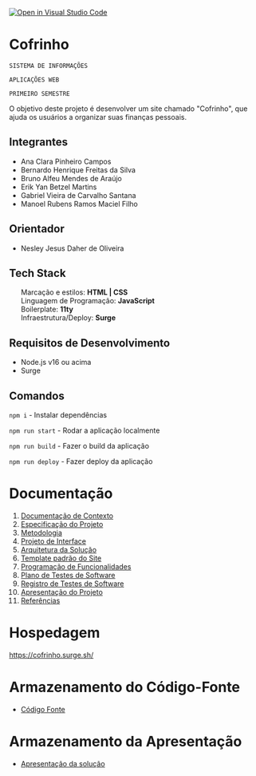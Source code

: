 [![Open in Visual Studio Code](https://classroom.github.com/assets/open-in-vscode-718a45dd9cf7e7f842a935f5ebbe5719a5e09af4491e668f4dbf3b35d5cca122.svg)](https://classroom.github.com/online_ide?assignment_repo_id=11054371&assignment_repo_type=AssignmentRepo)
# Cofrinho

`SISTEMA DE INFORMAÇÕES`

`APLICAÇÕES WEB`

`PRIMEIRO SEMESTRE`

O objetivo deste projeto é desenvolver um site chamado "Cofrinho", que ajuda os usuários a organizar suas finanças pessoais.

## Integrantes

- Ana Clara Pinheiro Campos
- Bernardo Henrique Freitas da Silva
- Bruno Alfeu Mendes de Araújo
- Erik Yan Betzel Martins
- Gabriel Vieira de Carvalho Santana
- Manoel Rubens Ramos Maciel Filho

## Orientador

* Nesley Jesus Daher de Oliveira

## Tech Stack

<ul style="list-style-type: none;">
  <li>Marcação e estilos: <b>HTML | CSS</b></li>
  <li>Linguagem de Programação: <b>JavaScript</b></li>
  <li>Boilerplate: <b>11ty</b></li>
  <li>Infraestrutura/Deploy: <b>Surge</b></li>
</ul>

## Requisitos de Desenvolvimento

- Node.js v16 ou acima
- Surge

## Comandos

`npm i` - Instalar dependências

`npm run start` - Rodar a aplicação localmente

`npm run build` - Fazer o build da aplicação

`npm run deploy` - Fazer deploy da aplicação


# Documentação

<ol>
<li><a href="docs/01-Documentação de Contexto.md"> Documentação de Contexto</a></li>
<li><a href="docs/02-Especificação do Projeto.md"> Especificação do Projeto</a></li>
<li><a href="docs/03-Metodologia.md"> Metodologia</a></li>
<li><a href="docs/04-Projeto de Interface.md"> Projeto de Interface</a></li>
<li><a href="docs/05-Arquitetura da Solução.md"> Arquitetura da Solução</a></li>
<li><a href="docs/06-Template padrão do Site.md"> Template padrão do Site</a></li>
<li><a href="docs/07-Programação de Funcionalidades.md"> Programação de Funcionalidades</a></li>
<li><a href="docs/08-Plano de Testes de Software.md"> Plano de Testes de Software</a></li>
<li><a href="docs/09-Registro de Testes de Software.md"> Registro de Testes de Software</a></li>
<li><a href="docs/10-Apresentação do Projeto.md"> Apresentação do Projeto</a></li>
<li><a href="docs/11-Referências.md"> Referências</a></li>
</ol>

# Hospedagem

https://cofrinho.surge.sh/

# Armazenamento do Código-Fonte

* <a href="src/README.md">Código Fonte</a>

# Armazenamento da Apresentação

* <a href="presentation/README.md">Apresentação da solução</a>
